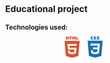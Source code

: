 # Educational project 

## Technologies used:
<p align="center">
<img src="https://github.com/devicons/devicon/blob/master/icons/html5/html5-plain-wordmark.svg" alt="html5"  width="70" height="70"/>
<img src="https://github.com/devicons/devicon/blob/master/icons/css3/css3-plain-wordmark.svg" alt="css3" width="70" height="70"/>
</p>
